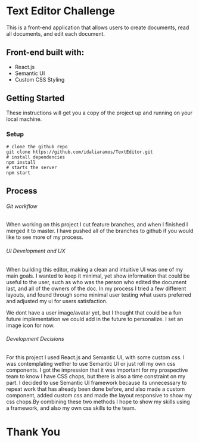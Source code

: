 # Text Editor Challenge

This is a front-end application that allows users to create documents, read all documents, and edit each document.

## Front-end built with:

* React.js
* Semantic UI
* Custom CSS Styling

## Getting Started

These instructions will get you a copy of the project up and running on your local machine.

### Setup

```
# clone the github repo
git clone https://github.com/idaliaramos/TextEditor.git
# install dependencies
npm install
# starts the server
npm start
```

## Process

###### Git workflow

When working on this project I cut feature branches, and when I finished I merged it to master. I have pushed all of the branches to github if you would like to see more of my process.

###### UI Development and UX

When building this editor, making a clean and intuitive UI was one of my main goals. I wanted to keep it minimal, yet show information that could be useful to the user, such as who was the person who edited the document last, and all of the owners of the doc. In my process I tried a few different layouts, and found through some minimal user testing what users preferred and adjusted my ui for users satisfaction.

We dont have a user image/avatar yet, but I thought that could be a fun future implementation we could add in the future to personalize. I set an image icon for now.

###### Development Decisions

For this project I used React.js and Semantic UI, with some custom css. I was contemplating wether to use Semantic UI or just roll my own css components. I got the impression that it was important for my prospective team to know I have CSS chops, but there is also a time constraint on my part. I decided to use Semantic UI framework because its unnecessary to repeat work that has already been done before, and also made a custom component, added custom css and made the layout responsive to show my css chops.By combining these two methods I hope to show my skills using a framework, and also my own css skills to the team.

# Thank You

